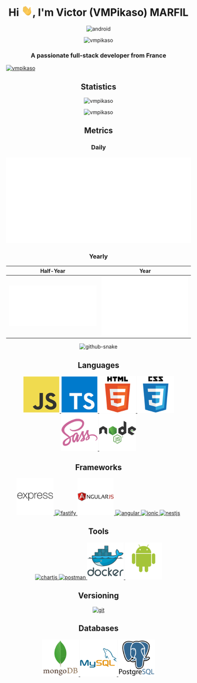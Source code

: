<h1 align="center">Hi <img src="https://raw.githubusercontent.com/vmpikaso/vmpikaso/main/wave.gif" width="30px" height="30px" />, I'm Victor (VMPikaso) MARFIL</h1>
<p align="center"><img src="https://github.com/vmpikaso.png" alt="android" width="250" height="250"/>
</p>
<p align="center"> <img src="https://komarev.com/ghpvc/?username=vmpikaso&label=Profile%20views&color=0e75b6&style=flat" alt="vmpikaso" /> </p>

<h3 align="center">A passionate full-stack developer from France</h3>

<p align="left"> <a href="https://github.com/ryo-ma/github-profile-trophy"><img src="https://github-profile-trophy.vercel.app/?username=vmpikaso" alt="vmpikaso" /></a> </p>

 <h2 align="center">Statistics</h2>

<p align="center"><img src="https://github-readme-stats.vercel.app/api?username=vmpikaso&show_icons=true&locale=fr" alt="vmpikaso" /></p>

<p align="center"><img src="https://github-readme-stats.vercel.app/api/top-langs?username=vmpikaso&show_icons=true&locale=fr" alt="vmpikaso"/></p>

<h2 align="center">Metrics</h2>
<h3 align="center">Daily</h3>
<p align="center">

![Daily Metrics](https://raw.githubusercontent.com/vmpikaso/vmpikaso/github-metrics-daily/github-metrics.svg)

</p>

<h3 align="center">Yearly</h3>
<p align="center">

|                                                              Half-Year                                                               |                                                                 Year                                                                 |
| :----------------------------------------------------------------------------------------------------------------------------------: | :----------------------------------------------------------------------------------------------------------------------------------: |
| ![Yearly Metrics](https://raw.githubusercontent.com/vmpikaso/vmpikaso/github-metrics-yearly/metrics.plugin.isocalendar.halfyear.svg) | ![Yearly Metrics](https://raw.githubusercontent.com/vmpikaso/vmpikaso/github-metrics-yearly/metrics.plugin.isocalendar.fullyear.svg) |

</p>
<p align="center">
<picture>
  <source media="(prefers-color-scheme: dark)" srcset="https://raw.githubusercontent.com/vmpikaso/vmpikaso/github-metrics-daily/github-snake-dark.svg" />
  <source media="(prefers-color-scheme: light)" srcset="https://raw.githubusercontent.com/vmpikaso/vmpikaso/github-metrics-daily/github-snake.svg" />
  <img alt="github-snake" src="https://raw.githubusercontent.com/vmpikaso/vmpikaso/github-metrics-daily/github-snake.svg" />
</picture>
</p>

<h2 align="center">Languages</h2>
<section align="center" >
<a href="https://developer.mozilla.org/en-US/docs/Web/JavaScript" target="_blank" rel="noreferrer"> <img src="https://raw.githubusercontent.com/devicons/devicon/master/icons/javascript/javascript-original.svg" alt="javascript" width="100" height="100"/> </a>
<a href="https://www.typescriptlang.org/" target="_blank" rel="noreferrer"> <img src="https://raw.githubusercontent.com/devicons/devicon/master/icons/typescript/typescript-original.svg" alt="typescript" width="100" height="100"/> </a>
<a href="https://www.w3.org/html/" target="_blank" rel="noreferrer"> <img src="https://raw.githubusercontent.com/devicons/devicon/master/icons/html5/html5-original-wordmark.svg" alt="html5" width="100" height="100"/> </a>
<a href="https://www.w3schools.com/css/" target="_blank" rel="noreferrer"> <img src="https://raw.githubusercontent.com/devicons/devicon/master/icons/css3/css3-original-wordmark.svg" alt="css3" width="100" height="100"/> </a>
<a href="https://sass-lang.com" target="_blank" rel="noreferrer"> <img src="https://raw.githubusercontent.com/devicons/devicon/master/icons/sass/sass-original.svg" alt="sass" width="100" height="100"/> </a>
<a href="https://nodejs.org" target="_blank" rel="noreferrer"> <img src="https://raw.githubusercontent.com/devicons/devicon/master/icons/nodejs/nodejs-original-wordmark.svg" alt="nodejs" width="100" height="100"/> </a>
</section>
<h2 align="center">Frameworks</h2>
<section align="center">
 <a href="https://expressjs.com" target="_blank" rel="noreferrer"> <img src="https://raw.githubusercontent.com/devicons/devicon/master/icons/express/express-original-wordmark.svg" alt="express" width="100" height="100"/> </a> 
 <a href="https://fastify.dev/" target="_blank" rel="noreferrer"> <img src="https://fastify.dev/img/logos/fastify-white.svg" alt="fastify" width="100" height="100"/> </a> 
<a href="https://angular.io" target="_blank" rel="noreferrer"> <img src="https://raw.githubusercontent.com/devicons/devicon/master/icons/angularjs/angularjs-original-wordmark.svg" alt="angularjs" width="100" height="100"/> </a>
 <a href="https://angular.io" target="_blank" rel="noreferrer"> <img src="https://angular.io/assets/images/logos/angular/angular.svg" alt="angular" width="100" height="100"/> </a>
  <a href="https://ionicframework.com" target="_blank" rel="noreferrer"> <img src="https://upload.wikimedia.org/wikipedia/commons/d/d1/Ionic_Logo.svg" alt="ionic" width="100" height="100"/> </a> 
  <a href="https://nestjs.com/" target="_blank" rel="noreferrer"> <img src="https://nestjs.com/logo-small-gradient.d792062c.svg" alt="nestjs" width="100" height="100"/> </a>
</section>

<h2 align="center">Tools</h2>
<section align="center">
 <a href="https://www.chartjs.org" target="_blank" rel="noreferrer"> <img src="https://www.chartjs.org/media/logo-title.svg" alt="chartjs" width="100" height="100"/> </a> 
 <a href="https://postman.com" target="_blank" rel="noreferrer"> <img src="https://voyager.postman.com/logo/postman-logo-icon-orange.svg" alt="postman" width="100" height="100"/> </a>  
  <a href="https://www.docker.com/" target="_blank" rel="noreferrer"> <img src="https://raw.githubusercontent.com/devicons/devicon/master/icons/docker/docker-original-wordmark.svg" alt="docker" width="100" height="100"/> </a>
 <a href="https://developer.android.com" target="_blank" rel="noreferrer"> <img src="https://raw.githubusercontent.com/devicons/devicon/master/icons/android/android-original-wordmark.svg" alt="android" width="100" height="100"/> </a>
</section>

 <h2 align="center">Versioning</h2>
 <section align="center">
<a href="https://git-scm.com/" target="_blank" rel="noreferrer"> <img src="https://www.vectorlogo.zone/logos/git-scm/git-scm-icon.svg" alt="git" width="100" height="100"/> </a>
</section>

 <h2 align="center">Databases</h2>
<section align="center">
<a href="https://www.mongodb.com/" target="_blank" rel="noreferrer"> <img src="https://raw.githubusercontent.com/devicons/devicon/master/icons/mongodb/mongodb-original-wordmark.svg" alt="mongodb" width="100" height="100"/> </a> <a href="https://www.mysql.com/" target="_blank" rel="noreferrer"> <img src="https://raw.githubusercontent.com/devicons/devicon/master/icons/mysql/mysql-original-wordmark.svg" alt="mysql" width="100" height="100"/> </a>
<a href="https://www.postgresql.org" target="_blank" rel="noreferrer"> <img src="https://raw.githubusercontent.com/devicons/devicon/master/icons/postgresql/postgresql-original-wordmark.svg" alt="postgresql" width="100" height="100"/> </a>
</section>
